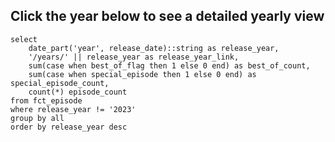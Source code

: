 ## Click the year below to see a detailed yearly view

```best_ofs
select 
    date_part('year', release_date)::string as release_year, 
    '/years/' || release_year as release_year_link,
    sum(case when best_of_flag then 1 else 0 end) as best_of_count,
    sum(case when special_episode then 1 else 0 end) as special_episode_count,
    count(*) episode_count
from fct_episode 
where release_year != '2023'
group by all
order by release_year desc
```

<DataTable data="{best_ofs}" link=release_year_link>
    <Column id="release_year" />
    <Column id="episode_count" />
    <Column id="best_of_count" />
    <Column id="special_episode_count" />
</DataTable>
